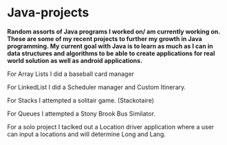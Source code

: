 # Java-projects
<b></i>Random assorts of Java programs I worked on/ am currently working on. These are some of my recent projects to further my growth in Java programming. My current goal with Java is to learn as much as I can in data structures and algorithms to be able to create applications for real world solution as well as android applications. </b> </i>
 
For Array Lists I did a baseball card manager

For LinkedList I did a Scheduler manager and Custom Itinerary. 

For Stacks I attempted a solitair game. (Stackotaire)

For Queues I attempted a Stony Brook Bus Similator.

For a solo project I taclked out a Location driver application where a user can input a locations and will determine Long and Lang.
